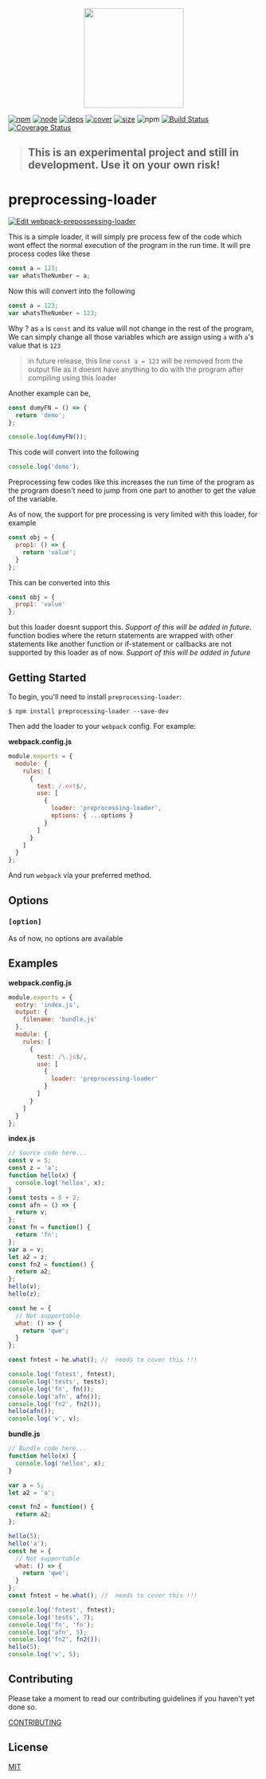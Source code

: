 <div align="center">
  <a href="https://github.com/webpack/webpack">
    <img width="200" height="200" src="https://webpack.js.org/assets/icon-square-big.svg">
  </a>
</div>

[![npm][npm]][npm-url]
[![node][node]][node-url]
[![deps][deps]][deps-url]
[![cover][cover]][cover-url]
[![size][size]][size-url]
![npm](https://img.shields.io/npm/dm/preprocessing-loader)
[![Build Status](https://travis-ci.org/anikethsaha/preprocessing-loader.svg?branch=master)](https://travis-ci.org/anikethsaha/preprocessing-loader)
[![Coverage Status](https://coveralls.io/repos/github/anikethsaha/preprocessing-loader/badge.svg?branch=master)](https://coveralls.io/github/anikethsaha/preprocessing-loader?branch=master)

> ## This is an experimental project and still in development. Use it on your own risk!

# preprocessing-loader

[![Edit webpack-prepossessing-loader](https://codesandbox.io/static/img/play-codesandbox.svg)](https://codesandbox.io/s/webpack-prepossessing-loader-b6boi?fontsize=14)

This is a simple loader, it will simply pre process few of the code which wont effect the normal execution of the program in the run time.
It will pre process codes like these

```js
const a = 123;
var whatsTheNumber = a;
```

Now this will convert into the following

```js
const a = 123;
var whatsTheNumber = 123;
```

Why ? as `a` is `const` and its value will not change in the rest of the program, We can simply change all those variables which are assign using `a` with `a`'s value that is `123`

> in future release, this line `const a = 123` will be removed from the output file as it doesnt have anything to do with the program after compiling using this loader

Another example can be,

```js
const dumyFN = () => {
  return 'demo';
};

console.log(dumyFN());
```

This code will convert into the following

```js
console.log('demo');
```

Preprocessing few codes like this increases the run time of the program as the program doesn't need to jump from one part to another to get the value of the variable.

As of now, the support for pre processing is very limited with this loader, for example

```js
const obj = {
  prop1: () => {
    return 'value';
  }
};
```

This can be converted into this

```js
const obj = {
  prop1: 'value'
};
```

but this loader doesnt support this.
_Support of this will be added in future_.
function bodies where the return statements are wrapped with other statements like another function or if-statement or callbacks are not supported by this loader as of now. _Support of this will be added in future_

## Getting Started

To begin, you'll need to install `preprocessing-loader`:

```console
$ npm install preprocessing-loader --save-dev
```

<!-- isLoader ? use(this) : delete(isPlugin) -->

Then add the loader to your `webpack` config. For example:

**webpack.config.js**

```js
module.exports = {
  module: {
    rules: [
      {
        test: /.ext$/,
        use: [
          {
            loader: 'preprocessing-loader',
            options: { ...options }
          }
        ]
      }
    ]
  }
};
```

And run `webpack` via your preferred method.

## Options

### `[option]`

As of now, no options are available

<!--

Type: `[type|other-type]`
Default: `[type|null]`

[ option description ]


**webpack.config.js**

```js
module.exports = {
  module: {
    rules: [
      {
        loader: `preprocessing-loader`,
        options: {
          [option]: ''
        }
      }
    ]
  }
};
```

-->

## Examples

**webpack.config.js**

```js
module.exports = {
  entry: 'index.js',
  output: {
    filename: 'bundle.js'
  },
  module: {
    rules: [
      {
        test: /\.js$/,
        use: [
          {
            loader: 'preprocessing-loader'
          }
        ]
      }
    ]
  }
};
```

**index.js**

```js
// Source code here...
const v = 5;
const z = 'a';
function hello(x) {
  console.log('hellox', x);
}
const tests = 5 + 2;
const afn = () => {
  return v;
};
const fn = function() {
  return 'fn';
};
var a = v;
let a2 = z;
const fn2 = function() {
  return a2;
};
hello(v);
hello(z);

const he = {
  // Not supportable
  what: () => {
    return 'qwe';
  }
};

const fntest = he.what(); //  needs to cover this !!!

console.log('fntest', fntest);
console.log('tests', tests);
console.log('fn', fn());
console.log('afn', afn());
console.log('fn2', fn2());
hello(afn());
console.log('v', v);
```

**bundle.js**

```js
// Bundle code here...
function hello(x) {
  console.log('hellox', x);
}

var a = 5;
let a2 = 'a';

const fn2 = function() {
  return a2;
};

hello(5);
hello('a');
const he = {
  // Not supportable
  what: () => {
    return 'qwe';
  }
};
const fntest = he.what(); //  needs to cover this !!!

console.log('fntest', fntest);
console.log('tests', 7);
console.log('fn', 'fn');
console.log('afn', 5);
console.log('fn2', fn2());
hello(5);
console.log('v', 5);
```

## Contributing

Please take a moment to read our contributing guidelines if you haven't yet done so.

[CONTRIBUTING](./.github/CONTRIBUTING.md)

## License

[MIT](./LICENSE)

[npm]: https://img.shields.io/npm/v/preprocessing-loader.svg
[npm-url]: https://npmjs.com/package/preprocessing-loader
[node]: https://img.shields.io/node/v/preprocessing-loader.svg
[node-url]: https://nodejs.org
[deps]: https://david-dm.org/anikethsaha/preprocessing-loader.svg
[deps-url]: https://david-dm.org/anikethsaha/preprocessing-loader
[cover]: https://codecov.io/gh/anikethsaha/preprocessing-loader/branch/master/graph/badge.svg
[cover-url]: https://codecov.io/gh/anikethsaha/preprocessing-loader
[chat]: https://img.shields.io/badge/gitter-webpack%2Fwebpack-brightgreen.svg
[size]: https://badgen.net/bundlephobia/min/preprocessing-loader
[size-url]: https://badgen.net/bundlephobia/min/preprocessing-loader
